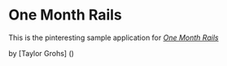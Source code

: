 # One Month Rails

This is the pinteresting sample application for
[*One Month Rails*](https://onemonthrails.com)

by [Taylor Grohs] ()